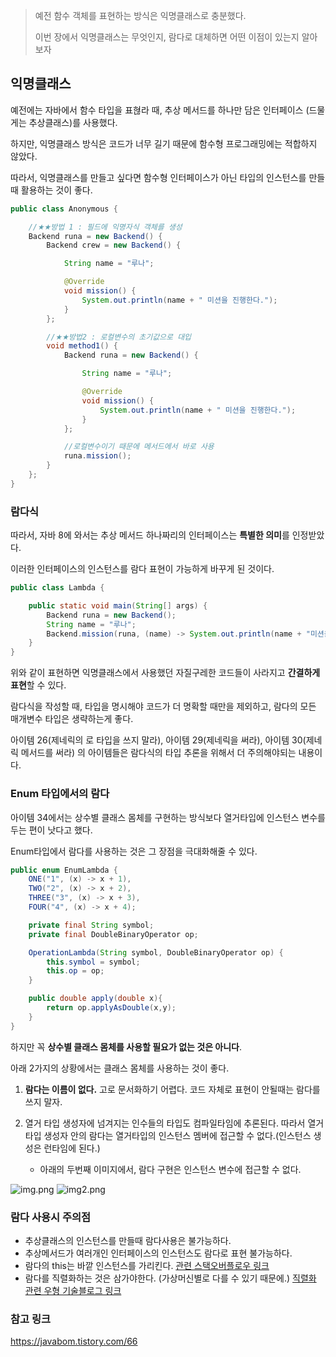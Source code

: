 > 예전 함수 객체를 표현하는 방식은 익명클래스로 충분했다.
>
> 이번 장에서 익명클래스는 무엇인지, 람다로 대체하면 어떤 이점이 있는지 알아보자

## 익명클래스

예전에는 자바에서 함수 타입을 표혆라 때, 추상 메서드를 하나만 담은 인터페이스 (드물게는 추상클래스)를 사용했다.

하지만, 익명클래스 방식은 코드가 너무 길기 때문에 함수형 프로그래밍에는 적합하지 않았다.

따라서, 익명클래스를 만들고 싶다면 함수형 인터페이스가 아닌 타입의 인스턴스를 만들때 활용하는 것이 좋다.

```java
public class Anonymous {

    //★★방법 1 : 필드에 익명자식 객체를 생성 
    Backend runa = new Backend() {
        Backend crew = new Backend() {

            String name = "루나";

            @Override
            void mission() {
                System.out.println(name + " 미션을 진행한다.");
            }
        };

        //★★방법2 : 로컬변수의 초기값으로 대입
        void method1() {
            Backend runa = new Backend() {

                String name = "루나";

                @Override
                void mission() {
                    System.out.println(name + " 미션을 진행한다.");
                }
            };

            //로컬변수이기 때문에 메서드에서 바로 사용
            runa.mission();
        }
    };
}
```



### 람다식
따라서, 자바 8에 와서는 추상 메서드 하나짜리의 인터페이스는 **특별한 의미**를 인정받았다.

이러한 인터페이스의 인스턴스를 람다 표현이 가능하게 바꾸게 된 것이다.
```java
public class Lambda {

    public static void main(String[] args) {
        Backend runa = new Backend();
        String name = "루나";
        Backend.mission(runa, (name) -> System.out.println(name + "미션을 진행한다."));
    }
}
```

위와 같이 표현하면 익명클래스에서 사용했던 자질구레한 코드들이 사라지고 **간결하게 표현**할 수 있다.

람다식을 작성할 때, 타입을 명시해야 코드가 더 명확할 때만을 제외하고, 람다의 모든 매개변수 타입은 생략하는게 좋다.

아이템 26(제네릭의 로 타입을 쓰지 말라), 아이템 29(제네릭을 써라), 아이템 30(제네릭 메서드를 써라) 의 아이템들은 람다식의 타입 추론을 위해서 더 주의해야되는 내용이다.

### Enum 타입에서의 람다
아이템 34에서는 상수별 클래스 몸체를 구현하는 방식보다 열거타입에 인스턴스 변수를 두는 편이 낫다고 했다.

Enum타입에서 람다를 사용하는 것은 그 장점을 극대화해줄 수 있다.
```java
public enum EnumLambda {
    ONE("1", (x) -> x + 1),
    TWO("2", (x) -> x + 2),
    THREE("3", (x) -> x + 3),
    FOUR("4", (x) -> x + 4);

    private final String symbol;
    private final DoubleBinaryOperator op;

    OperationLambda(String symbol, DoubleBinaryOperator op) {
        this.symbol = symbol;
        this.op = op;
    }

    public double apply(double x){
        return op.applyAsDouble(x,y);
    }
}
```

하지만 꼭 **상수별 클래스 몸체를 사용할 필요가 없는 것은 아니다**.

아래 2가지의 상황에서는 클래스 몸체를 사용하는 것이 좋다.

1. **람다는 이름이 없다.** 고로 문서화하기 어렵다. 코드 자체로 표현이 안될때는 람다를 쓰지 말자.

2. 열거 타입 생성자에 넘겨지는 인수들의 타입도 컴파일타임에 추론된다. 따라서 열거 타입 생성자 안의 람다는 열거타입의 인스턴스 멤버에 접근할 수 없다.(인스턴스 생성은 런타임에 된다.)
   - 아래의 두번째 이미지에서, 람다 구현은 인스턴스 변수에 접근할 수 없다.

![img.png](https://img1.daumcdn.net/thumb/R1280x0/?scode=mtistory2&fname=https%3A%2F%2Fblog.kakaocdn.net%2Fdn%2FbuZS64%2FbtqEInp77sx%2F32xOAeUxoyRb904K6HoHP0%2Fimg.png)
![img2.png](https://img1.daumcdn.net/thumb/R1280x0/?scode=mtistory2&fname=https%3A%2F%2Fblog.kakaocdn.net%2Fdn%2FYCxpC%2FbtqEJC7OvUC%2FTiJd9ESt6o5OcV3JbyK9uK%2Fimg.png)

### 람다 사용시 주의점
- 추상클래스의 인스턴스를 만들때 람다사용은 불가능하다.
- 추상메서드가 여러개인 인터페이스의 인스턴스도 람다로 표현 불가능하다.
- 람다의 this는 바깥 인스턴스를 가리킨다. [관련 스택오버플로우 링크](https://stackoverflow.com/questions/24202236/lambda-this-reference-in-java)
- 람다를 직렬화하는 것은 삼가야한다. (가상머신별로 다를 수 있기 때문에.) [직렬화 관련 우형 기술블로그 링크](https://techblog.woowahan.com/2550/)

### 참고 링크
https://javabom.tistory.com/66 